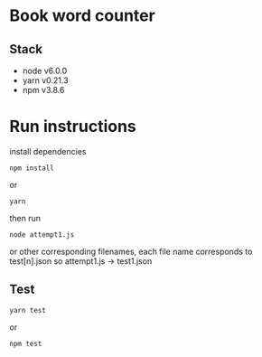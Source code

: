 # Book word counter

## Stack
* node v6.0.0
* yarn v0.21.3
* npm v3.8.6

# Run instructions
install dependencies

```
npm install 
```
or 

```
yarn
```

then run

```
node attempt1.js
```
or other corresponding filenames, each file name corresponds to test[n].json
so attempt1.js -> test1.json

## Test

  ```
  yarn test
  ```
or 
  ```
  npm test
  ```